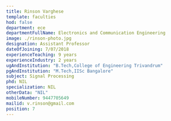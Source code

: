 ```yaml
---
title: Rinson Varghese
template: faculties
hod: false
department: ece
departmentFullName: Electronics and Communication Engineering
image: ./rinson-photo.jpg
designation: Assistant Professor
dateOfJoining: 7/07/2018
experienceTeaching: 9 years
experienceIndustry: 2 years
ugAndInstitution: "B.Tech,College of Engineering Trivandrum"
pgAndInstitution: "M.Tech,IISc Bangalore"
subject: Signal Processing
phd: NIL
specialization: NIL
otherData: "NIL"
mobileNumber: 9447705649
mailid: v.rinson@gmail.com
position: 7
---
```


